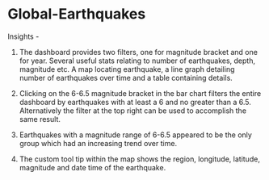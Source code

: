 # Global-Earthquakes

Insights -

1. The dashboard provides two filters, one for magnitude bracket and one for year. Several useful stats relating to number of earthquakes, depth, magnitude etc. A map locating earthquake, a line graph detailing number of earthquakes over time and a table containing details.

2. Clicking on the 6-6.5 magnitude bracket in the bar chart filters the entire dashboard by earthquakes with at least a 6 and no greater than a 6.5. Alternatively the filter at the top right can be used to accomplish the same result.

3. Earthquakes with a magnitude range of 6-6.5 appeared to be the only group which had an increasing trend over time.

4. The custom tool tip within the map shows the region, longitude, latitude, magnitude and date time of the earthquake.
